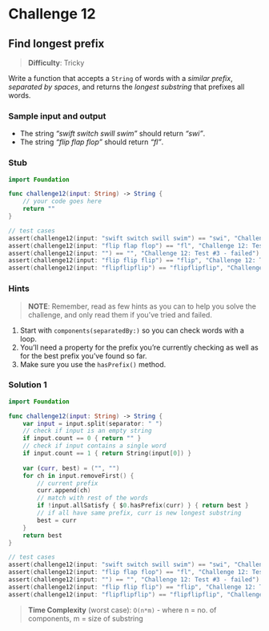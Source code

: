# Challenge 12

## Find longest prefix

> **Difficulty**: Tricky

Write a function that accepts a `String` of words with a *similar prefix*, *separated by spaces*, and returns the *longest substring* that prefixes all words.

### Sample input and output

- The string *“swift switch swill swim”* should return *“swi”*.
- The string *“flip flap flop”* should return *“fl”*.

### Stub

``` swift
import Foundation

func challenge12(input: String) -> String { 
    // your code goes here
    return ""
}

// test cases
assert(challenge12(input: "swift switch swill swim") == "swi", "Challenge 12: Test #1 - failed")
assert(challenge12(input: "flip flap flop") == "fl", "Challenge 12: Test #2 - failed")
assert(challenge12(input: "") == "", "Challenge 12: Test #3 - failed")
assert(challenge12(input: "flip flip flip") == "flip", "Challenge 12: Test #4 - failed")
assert(challenge12(input: "flipflipflip") == "flipflipflip", "Challenge 12: Test #5 - failed")
```

### Hints

> **NOTE**: Remember, read as few hints as you can to help you solve the challenge, and only read them if you’ve tried and failed.

1. Start with `components(separatedBy:)` so you can check words with a loop.
2. You’ll need a property for the prefix you’re currently checking as well as for the best prefix you’ve found so far.
3. Make sure you use the `hasPrefix()` method.

### Solution 1

``` swift
import Foundation

func challenge12(input: String) -> String { 
    var input = input.split(separator: " ")
    // check if input is an empty string
    if input.count == 0 { return "" }
    // check if input contains a single word
    if input.count == 1 { return String(input[0]) }
    
    var (curr, best) = ("", "")
    for ch in input.removeFirst() {
        // current prefix
        curr.append(ch)
        // match with rest of the words
        if !input.allSatisfy { $0.hasPrefix(curr) } { return best }
        // if all have same prefix, curr is new longest substring
        best = curr
    }
    return best
}

// test cases
assert(challenge12(input: "swift switch swill swim") == "swi", "Challenge 12: Test #1 - failed")
assert(challenge12(input: "flip flap flop") == "fl", "Challenge 12: Test #2 - failed")
assert(challenge12(input: "") == "", "Challenge 12: Test #3 - failed")
assert(challenge12(input: "flip flip flip") == "flip", "Challenge 12: Test #4 - failed")
assert(challenge12(input: "flipflipflip") == "flipflipflip", "Challenge 12: Test #5 - failed")
```

> **Time Complexity** (worst case): `O(n*m)` - where n = no. of components, m = size of substring
